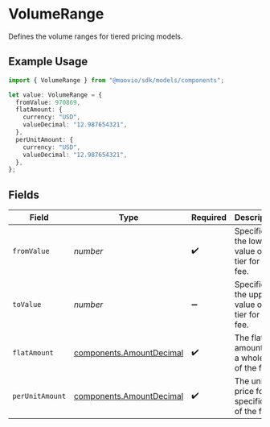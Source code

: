 # VolumeRange

Defines the volume ranges for tiered pricing models.

## Example Usage

```typescript
import { VolumeRange } from "@moovio/sdk/models/components";

let value: VolumeRange = {
  fromValue: 970869,
  flatAmount: {
    currency: "USD",
    valueDecimal: "12.987654321",
  },
  perUnitAmount: {
    currency: "USD",
    valueDecimal: "12.987654321",
  },
};
```

## Fields

| Field                                                                | Type                                                                 | Required                                                             | Description                                                          |
| -------------------------------------------------------------------- | -------------------------------------------------------------------- | -------------------------------------------------------------------- | -------------------------------------------------------------------- |
| `fromValue`                                                          | *number*                                                             | :heavy_check_mark:                                                   | Specifies the lower value of a tier for the fee.                     |
| `toValue`                                                            | *number*                                                             | :heavy_minus_sign:                                                   | Specifies the upper value of a tier for the fee.                     |
| `flatAmount`                                                         | [components.AmountDecimal](../../models/components/amountdecimal.md) | :heavy_check_mark:                                                   | The flat amount for a whole tier of the fee.                         |
| `perUnitAmount`                                                      | [components.AmountDecimal](../../models/components/amountdecimal.md) | :heavy_check_mark:                                                   | The unit price for a specific tier of the fee.                       |